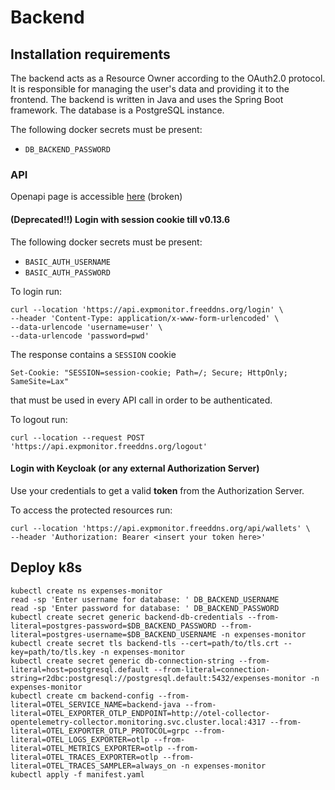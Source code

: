 # Backend

## Installation requirements
The backend acts as a Resource Owner according to the OAuth2.0 protocol. It is responsible for managing the user's data and providing it to the frontend. The backend is written in Java and uses the Spring Boot framework. The database is a PostgreSQL instance.

The following docker secrets must be present:
- `DB_BACKEND_PASSWORD`

### API
Openapi page is accessible [here](https://expmonitor.freeddns.org/swagger-ui.html) (broken)

#### (Deprecated!!) Login with session cookie till v0.13.6
The following docker secrets must be present:
- `BASIC_AUTH_USERNAME`
- `BASIC_AUTH_PASSWORD`

To login run:
```
curl --location 'https://api.expmonitor.freeddns.org/login' \
--header 'Content-Type: application/x-www-form-urlencoded' \
--data-urlencode 'username=user' \
--data-urlencode 'password=pwd'
```
The response contains a `SESSION` cookie
```
Set-Cookie: "SESSION=session-cookie; Path=/; Secure; HttpOnly; SameSite=Lax"
```
that must be used in every API call in order to be authenticated.

To logout run: 
```
curl --location --request POST 'https://api.expmonitor.freeddns.org/logout'
```

#### Login with Keycloak (or any external Authorization Server)
Use your credentials to get a valid **token** from the Authorization Server.

To access the protected resources run:
```
curl --location 'https://api.expmonitor.freeddns.org/api/wallets' \
--header 'Authorization: Bearer <insert your token here>' 
```


## Deploy k8s

```
kubectl create ns expenses-monitor
read -sp 'Enter username for database: ' DB_BACKEND_USERNAME
read -sp 'Enter password for database: ' DB_BACKEND_PASSWORD
kubectl create secret generic backend-db-credentials --from-literal=postgres-password=$DB_BACKEND_PASSWORD --from-literal=postgres-username=$DB_BACKEND_USERNAME -n expenses-monitor
kubectl create secret tls backend-tls --cert=path/to/tls.crt --key=path/to/tls.key -n expenses-monitor
kubectl create secret generic db-connection-string --from-literal=host=postgresql.default --from-literal=connection-string=r2dbc:postgresql://postgresql.default:5432/expenses-monitor -n expenses-monitor
kubectl create cm backend-config --from-literal=OTEL_SERVICE_NAME=backend-java --from-literal=OTEL_EXPORTER_OTLP_ENDPOINT=http://otel-collector-opentelemetry-collector.monitoring.svc.cluster.local:4317 --from-literal=OTEL_EXPORTER_OTLP_PROTOCOL=grpc --from-literal=OTEL_LOGS_EXPORTER=otlp --from-literal=OTEL_METRICS_EXPORTER=otlp --from-literal=OTEL_TRACES_EXPORTER=otlp --from-literal=OTEL_TRACES_SAMPLER=always_on -n expenses-monitor
kubectl apply -f manifest.yaml
```